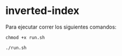 # inverted-index

Para ejecutar correr los siguientes comandos:

```
chmod +x run.sh
```

```
./run.sh
```
